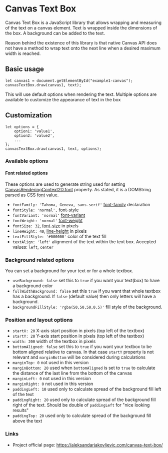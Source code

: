 # Canvas Text Box

Canvas Text Box is a JavaScript library that allows wrapping and measuring of the text on a canvas element. Text is wrapped inside the dimensions of the box. A background can be added to the text.

Reason behind the existence of this library is that native Canvas API does not have a method to wrap text onto the next line when a desired maximum width is reached.

## Basic usage

```
let canvas1 = document.getElementById("example1-canvas");
canvasTextBox.draw(canvas1, text);
```

This will use default options when rendering the text. 
Multiple options are available to customize the appearance of text in the box

## Customization

```
let options = {
    option1: 'value1',
    option2: 'value2',
    ...
};
canvasTextBox.draw(canvas1, text, options);
```

### Available options

#### Font related options

These options are used to generate string used for setting [CanvasRenderingContext2D.font](https://developer.mozilla.org/en-US/docs/Web/API/CanvasRenderingContext2D/font) property. 
As stated, it is a DOMString parsed as CSS [font](https://developer.mozilla.org/en-US/docs/Web/CSS/font) value. 

* `fontFamily: 'Tahoma, Geneva, sans-serif'`  [font-family](https://developer.mozilla.org/en-US/docs/Web/CSS/font-family) declaration
* `fontStyle: 'normal',`  [font-style](https://developer.mozilla.org/en-US/docs/Web/CSS/font-style)
* `fontVariant: 'normal'`  [font-variant](https://developer.mozilla.org/en-US/docs/Web/CSS/font-variant)
* `fontWeight: 'normal'` [font-weight](https://developer.mozilla.org/en-US/docs/Web/CSS/font-weight) 
* `fontSize: 32`,  [font-size](https://developer.mozilla.org/en-US/docs/Web/CSS/font-size) in pixels
* `lineHeight: 40`,  [line-height](https://developer.mozilla.org/en-US/docs/Web/CSS/line-height) in pixels
* `textFillStyle: '#000000'` color of the text fill 
* `textAlign: 'left'` alignment of the text within the text box. Accepted values: `left`, `center`

### Background related options

You can set a background for your text or for a whole textbox.

* `useBackground: false` set this to `true` if you want your text(box) to have a background color 
* `fullWidthBackground: false` set this `true` if you want that whole textbox has a background. If `false` (default value) then only letters will have a background.
* `backgroundFillStyle: 'rgba(50,50,50,0.5)'` fill style of the background. 

### Position and layout options

* `startX: 20` X-axis start position in pixels (top left of the textbox) 
* `startY: 20` Y-axis start position in pixels (top left of the textbox)
* `width: 200` width of the textbox in pixels
* `bottomAligned: false` set this to `true` if you want your textbox to be bottom aligned relative to canvas. In that case `startY` property is not relevant and `marginBottom` will be considered during calculations
* `marginTop: 0` not used in this version
* `marginBottom: 20` used when `bottomAligned` is set to `true` to calculate the distance of the last line from the bottom of the canvas
* `marginLeft: 0` not used in this version
* `marginRight: 0` not used in this version
* `paddingLeft: 10` used only to calculate spread of the background fill left of the text 
* `paddingRight: 20` used only to calculate spread of the background fill right of the text. Should be double of `paddingLeft` for "nice looking results"
* `paddingTop: 20` used only to calculate spread of the background fill above the text 

### Links

* Project official page: https://aleksandarjakovljevic.com/canvas-text-box/
